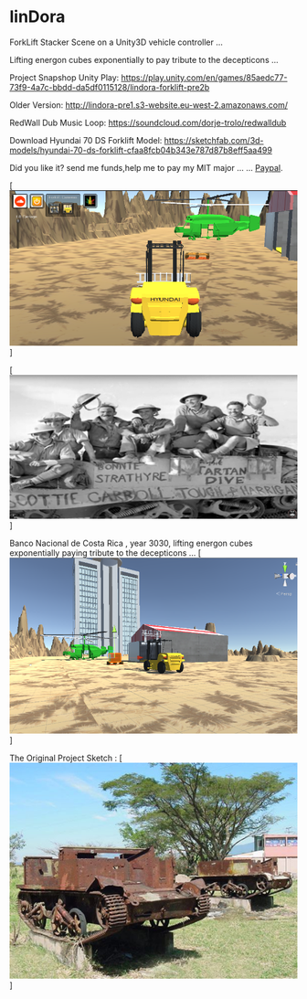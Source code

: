 linDora
=======

ForkLift Stacker Scene on a Unity3D vehicle controller ...

Lifting energon cubes exponentially to pay tribute to the decepticons  ...

Project Snapshop Unity Play: https://play.unity.com/en/games/85aedc77-73f9-4a7c-bbdd-da5df0115128/lindora-forklift-pre2b

Older Version: http://lindora-pre1.s3-website.eu-west-2.amazonaws.com/

RedWall Dub Music Loop: https://soundcloud.com/dorje-trolo/redwalldub

Download Hyundai 70 DS Forklift Model: https://sketchfab.com/3d-models/hyundai-70-ds-forklift-cfaa8fcb04b343e787d87b8eff5aa499

Did you like it? send me funds,help me to pay my MIT major ... ... [Paypal](https://www.paypal.me/gospelOfLuke/25).


[![nrthkorean hyunday ... ](https://raw.githubusercontent.com/rgarro/linDora/master/lindora.png)]

[![cakePHP gig ... ](https://raw.githubusercontent.com/rgarro/linDora/master/tartan.PNG)]


Banco Nacional de Costa Rica , year 3030, lifting energon cubes exponentially paying tribute to the decepticons  ...
[![que no se resistieran, por que sino los mataban ... ](https://raw.githubusercontent.com/rgarro/linDora/master/lindorab.png)]

The Original Project Sketch :
[![que no se resistieran, por que sino los mataban ... ](https://raw.githubusercontent.com/rgarro/linDora/master/monumento002.jpg)]

